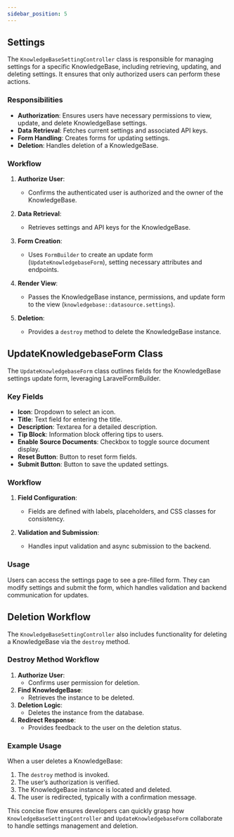 ```yaml
---
sidebar_position: 5
---
```


## Settings

The `KnowledgeBaseSettingController` class is responsible for managing settings for a specific KnowledgeBase, including retrieving, updating, and deleting settings. It ensures that only authorized users can perform these actions.

### Responsibilities

- **Authorization**: Ensures users have necessary permissions to view, update, and delete KnowledgeBase settings.
- **Data Retrieval**: Fetches current settings and associated API keys.
- **Form Handling**: Creates forms for updating settings.
- **Deletion**: Handles deletion of a KnowledgeBase.

### Workflow

1. **Authorize User**:

   - Confirms the authenticated user is authorized and the owner of the KnowledgeBase.

2. **Data Retrieval**:

   - Retrieves settings and API keys for the KnowledgeBase.

3. **Form Creation**:

   - Uses `FormBuilder` to create an update form (`UpdateKnowledgebaseForm`), setting necessary attributes and endpoints.

4. **Render View**:

   - Passes the KnowledgeBase instance, permissions, and update form to the view (`knowledgebase::datasource.settings`).

5. **Deletion**:
   - Provides a `destroy` method to delete the KnowledgeBase instance.

## UpdateKnowledgebaseForm Class

The `UpdateKnowledgebaseForm` class outlines fields for the KnowledgeBase settings update form, leveraging LaravelFormBuilder.

### Key Fields

- **Icon**: Dropdown to select an icon.
- **Title**: Text field for entering the title.
- **Description**: Textarea for a detailed description.
- **Tip Block**: Information block offering tips to users.
- **Enable Source Documents**: Checkbox to toggle source document display.
- **Reset Button**: Button to reset form fields.
- **Submit Button**: Button to save the updated settings.

### Workflow

1. **Field Configuration**:

   - Fields are defined with labels, placeholders, and CSS classes for consistency.

2. **Validation and Submission**:
   - Handles input validation and async submission to the backend.

### Usage

Users can access the settings page to see a pre-filled form. They can modify settings and submit the form, which handles validation and backend communication for updates.

## Deletion Workflow

The `KnowledgeBaseSettingController` also includes functionality for deleting a KnowledgeBase via the `destroy` method.

### Destroy Method Workflow

1. **Authorize User**:
   - Confirms user permission for deletion.
2. **Find KnowledgeBase**:
   - Retrieves the instance to be deleted.
3. **Deletion Logic**:
   - Deletes the instance from the database.
4. **Redirect Response**:
   - Provides feedback to the user on the deletion status.

### Example Usage

When a user deletes a KnowledgeBase:

1. The `destroy` method is invoked.
2. The user’s authorization is verified.
3. The KnowledgeBase instance is located and deleted.
4. The user is redirected, typically with a confirmation message.

This concise flow ensures developers can quickly grasp how `KnowledgeBaseSettingController` and `UpdateKnowledgebaseForm` collaborate to handle settings management and deletion.
